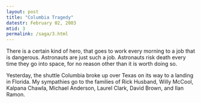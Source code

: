 ```yaml
---
layout: post
title: "Columbia Tragedy"
datestr: February 02, 2003
mtid: 3
permalink: /saga/3.html
---
```


There is a certain kind of hero, that goes to work every morning to a job that is
dangerous. Astronauts are just such a job. Astronauts risk death every time they go
into space, for no reason other than it is worth doing so.

Yesterday, the shuttle Columbia broke up over Texas on its way to a landing in
Florida. My sympathies go to the families of Rick Husband, Willy McCool, Kalpana
Chawla, Michael Anderson, Laurel Clark, David Brown, and Ilan Ramon.

